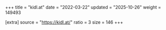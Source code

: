 +++
title = "kidl.at"
date = "2022-03-22"
updated = "2025-10-26"
weight = 149493

[extra]
source = "https://kidl.at/"
ratio = 3
size = 146
+++
